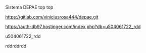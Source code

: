 Sistema DEPAE top top

https://gitlab.com/viniciusrosa444/depae.git

https://auth-db97.hostinger.com/index.php?db=u504061722_rdd

u504061722_rdd

rddrddrdd